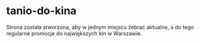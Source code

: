 # tanio-do-kina
Strona została stworzona, aby w jednym miejscu zebrać aktualne, a do tego regularne promocje do największych kin w Warszawie.
